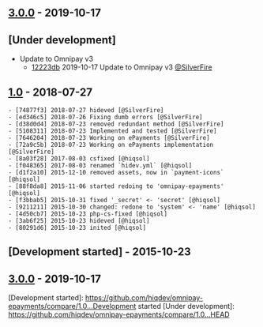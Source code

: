 ## [3.0.0] - 2019-10-17

## [Under development]

- Update to Omnipay v3
    - [12223db] 2019-10-17 Update to Omnipay v3 [@SilverFire]

## [1.0] - 2018-07-27

    - [74877f3] 2018-07-27 hideved [@SilverFire]
    - [ed346c5] 2018-07-26 Fixing dumb errors [@SilverFire]
    - [d38d0d4] 2018-07-23 removed redundant method [@SilverFire]
    - [5108311] 2018-07-23 Implemented and tested [@SilverFire]
    - [7646204] 2018-07-23 Working on ePayments [@SilverFire]
    - [72a9c5b] 2018-07-23 Working on ePayments implementation [@SilverFire]
    - [8a03f28] 2017-08-03 csfixed [@hiqsol]
    - [f048365] 2017-08-03 renamed `hidev.yml` [@hiqsol]
    - [d1f2a10] 2015-12-10 removed assets, now in `payment-icons` [@hiqsol]
    - [88f8da8] 2015-11-06 started redoing to 'omnipay-epayments' [@hiqsol]
    - [f3bbab5] 2015-10-31 fixed '_secret' <- 'secret' [@hiqsol]
    - [9211211] 2015-10-30 changed: redone to 'system' <- 'name' [@hiqsol]
    - [4d50cb7] 2015-10-23 php-cs-fixed [@hiqsol]
    - [3ab6f25] 2015-10-23 hideved [@hiqsol]
    - [80291d6] 2015-10-23 inited [@hiqsol]

## [Development started] - 2015-10-23

## [3.0.0] - 2019-10-17

[@hiqsol]: https://github.com/hiqsol
[sol@hiqdev.com]: https://github.com/hiqsol
[@SilverFire]: https://github.com/SilverFire
[d.naumenko.a@gmail.com]: https://github.com/SilverFire
[@tafid]: https://github.com/tafid
[andreyklochok@gmail.com]: https://github.com/tafid
[@BladeRoot]: https://github.com/BladeRoot
[bladeroot@gmail.com]: https://github.com/BladeRoot
[74877f3]: https://github.com/hiqdev/omnipay-epayments/commit/74877f3
[ed346c5]: https://github.com/hiqdev/omnipay-epayments/commit/ed346c5
[d38d0d4]: https://github.com/hiqdev/omnipay-epayments/commit/d38d0d4
[5108311]: https://github.com/hiqdev/omnipay-epayments/commit/5108311
[7646204]: https://github.com/hiqdev/omnipay-epayments/commit/7646204
[72a9c5b]: https://github.com/hiqdev/omnipay-epayments/commit/72a9c5b
[8a03f28]: https://github.com/hiqdev/omnipay-epayments/commit/8a03f28
[f048365]: https://github.com/hiqdev/omnipay-epayments/commit/f048365
[d1f2a10]: https://github.com/hiqdev/omnipay-epayments/commit/d1f2a10
[88f8da8]: https://github.com/hiqdev/omnipay-epayments/commit/88f8da8
[f3bbab5]: https://github.com/hiqdev/omnipay-epayments/commit/f3bbab5
[9211211]: https://github.com/hiqdev/omnipay-epayments/commit/9211211
[4d50cb7]: https://github.com/hiqdev/omnipay-epayments/commit/4d50cb7
[3ab6f25]: https://github.com/hiqdev/omnipay-epayments/commit/3ab6f25
[80291d6]: https://github.com/hiqdev/omnipay-epayments/commit/80291d6
[1.0]: https://github.com/hiqdev/omnipay-epayments/releases/tag/1.0
[12223db]: https://github.com/hiqdev/omnipay-epayments/commit/12223db
[3.0.0]: https://github.com/hiqdev/omnipay-epayments/releases/tag/3.0.0
[Development started]: https://github.com/hiqdev/omnipay-epayments/compare/1.0...Development started
[Under development]: https://github.com/hiqdev/omnipay-epayments/compare/1.0...HEAD
